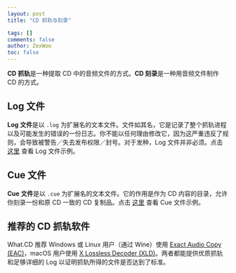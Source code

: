```yaml
---
layout: post
title: "CD 抓轨与刻录"

tags: []
comments: false
author: ZexWoo
toc: false
---
```


**CD 抓轨**是一种提取 CD 中的音频文件的方式。**CD 刻录**是一种用音频文件制作 CD 的方式。

## Log 文件

**Log 文件**是以 `.log` 为扩展名的文本文件。文件如其名，它是记录了整个抓轨进程以及可能发生的错误的一份日志。你不能以任何理由修改它，因为这严重违反了规则，会导致被警告／失去发布权限／封号。对于发种，Log 文件并非必须。点击 [这里](/WCDInterview/log-zh.md/) 查看 Log 文件示例。

## Cue 文件

**Cue 文件**是以 `.cue` 为扩展名的文本文件。它的作用是作为 CD 内容的目录，允许你刻录一份和原 CD 一致的 CD 复制品。点击 [这里](/WCDInterview/cue-zh.md/) 查看 Cue 文件示例。

## 推荐的 CD 抓轨软件

What.CD 推荐 Windows 或 Linux 用户（通过 Wine）使用 [Exact Audio Copy (EAC)](https://zexwoo.github.io/exact_audio_copy_guide/)，macOS 用户使用 [X Lossless Decoder (XLD)](https://zexwoo.github.io/x_lossless_decoder_guide/)。两者都能提供优质抓轨和足够详细的 Log 以证明抓轨所得的文件是否达到了标准。